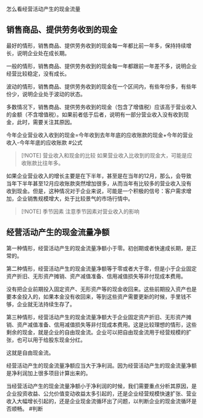 
怎么看经营活动产生的现金流量

## 销售商品、提供劳务收到的现金

最好的情形，销售商品、提供劳务收到的现金每一年都比前一年多，保持持续增长，说明企业处在成长期。

一般的情形，销售商品、提供劳务收到的现金每一年都跟前一年差不多，说明企业经营比较稳定，没有成长。

波动的情形，销售商品、提供劳务收到的现金在一个区间内，有些年份多，有些年份少，说明企业处于波动的状态。

多数情况下，销售商品、提供劳务收到的现金（包含了增值税）应该高于营业收入的金额（不含增值税）。如果前者低于后者，说明有一部分营业收入没有收到现金，此时，需要关注其原因。

今年企业营业收入收到的现金=今年收到去年年底的应收账款的现金+今年的营业收入-今年年底的应收账款 #公式 


> [!NOTE] 营业收入和现金的比较
> 如果营业收入比收到的现金大，可能是应收账款比往年多。

如果企业营业收入的增长主要是在下半年，甚至是在当年的12月，那么，会导致当年下半年甚至12月应收账款突然增加很多，从而当年有比较多的营业收入没有收到现金。但是，这种情况对于企业来说，可能是一个积极的信号：客户需求增加，企业销售规模增大，处于比较景气的市场行情中。


> [!NOTE] 季节因素
> 注意季节因素对营业收入的影响


## 经营活动产生的现金流量净额


第一种情形，经营活动产生的现金流量净额小于零。初创期或者快速成长期，是正常的。

第二种情形，经营活动产生的现金流量净额等于零或者大于零，但是小于企业固定资产折旧、无形资产摊销、资产减值准备、信用减值损失等非付现成本费用。

没有把企业前期投入固定资产、无形资产等的现金收回来。这些前期投入资产也是要本金投入的，如果本金没有收回来，等到这些资产需要更新的时候，手里钱不够，企业就无法持续生存了。


第三种情形，经营活动产生的现金流量净额大于企业固定资产折旧、无形资产摊销、资产减值准备、信用减值损失等非付现成本费用。这是比较理想的情形，这些剩余的现金，就是企业的自由现金流。企业可以把自由现金流用于经营规模的扩张，也可以用于给股东现金分红。

这就是自由现金流。

经营活动产生的现金流量净额应当大于净利润。因为经营活动产生的现金流量净额是净利润加上很多项目计算出来的。

当经营活动产生的现金流量净额小于净利润的时候，我们需要重点分析其原因，是企业投资收益、公允价值变动收益太多引起的，还是企业经营规模快速扩张、营业收入大幅增长引起的，还是企业现金流循环出了问题，以判断企业的现金流循环是否顺畅。 #判断 





